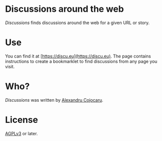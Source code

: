 # Discussions around the web

*Discussions* finds discussions around the web for a given URL or story.

# Use

You can find it at [https://discu.eu](https://discu.eu). The page contains instructions to create a bookmarklet to find discussions from any page you visit.

# Who?

*Discussions* was written by [Alexandru Cojocaru](https://xojoc.pw).



# License

[AGPLv3](https://www.gnu.org/licenses/agpl-3.0.en.html) or later.
